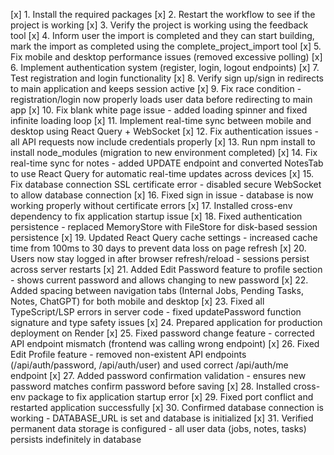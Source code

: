 [x] 1. Install the required packages
[x] 2. Restart the workflow to see if the project is working
[x] 3. Verify the project is working using the feedback tool
[x] 4. Inform user the import is completed and they can start building, mark the import as completed using the complete_project_import tool
[x] 5. Fix mobile and desktop performance issues (removed excessive polling)
[x] 6. Implement authentication system (register, login, logout endpoints)
[x] 7. Test registration and login functionality
[x] 8. Verify sign up/sign in redirects to main application and keeps session active
[x] 9. Fix race condition - registration/login now properly loads user data before redirecting to main app
[x] 10. Fix blank white page issue - added loading spinner and fixed infinite loading loop
[x] 11. Implement real-time sync between mobile and desktop using React Query + WebSocket
[x] 12. Fix authentication issues - all API requests now include credentials properly
[x] 13. Run npm install to install node_modules (migration to new environment completed)
[x] 14. Fix real-time sync for notes - added UPDATE endpoint and converted NotesTab to use React Query for automatic real-time updates across devices
[x] 15. Fix database connection SSL certificate error - disabled secure WebSocket to allow database connection
[x] 16. Fixed sign in issue - database is now working properly without certificate errors
[x] 17. Installed cross-env dependency to fix application startup issue
[x] 18. Fixed authentication persistence - replaced MemoryStore with FileStore for disk-based session persistence
[x] 19. Updated React Query cache settings - increased cache time from 100ms to 30 days to prevent data loss on page refresh
[x] 20. Users now stay logged in after browser refresh/reload - sessions persist across server restarts
[x] 21. Added Edit Password feature to profile section - shows current password and allows changing to new password
[x] 22. Added spacing between navigation tabs (Internal Jobs, Pending Tasks, Notes, ChatGPT) for both mobile and desktop
[x] 23. Fixed all TypeScript/LSP errors in server code - fixed updatePassword function signature and type safety issues
[x] 24. Prepared application for production deployment on Render
[x] 25. Fixed password change feature - corrected API endpoint mismatch (frontend was calling wrong endpoint)
[x] 26. Fixed Edit Profile feature - removed non-existent API endpoints (/api/auth/password, /api/auth/user) and used correct /api/auth/me endpoint
[x] 27. Added password confirmation validation - ensures new password matches confirm password before saving
[x] 28. Installed cross-env package to fix application startup error
[x] 29. Fixed port conflict and restarted application successfully
[x] 30. Confirmed database connection is working - DATABASE_URL is set and database is initialized
[x] 31. Verified permanent data storage is configured - all user data (jobs, notes, tasks) persists indefinitely in database